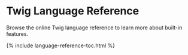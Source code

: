 Twig Language Reference
=======================

Browse the online Twig language reference to learn more about built-in features.

{% include language-reference-toc.html %}